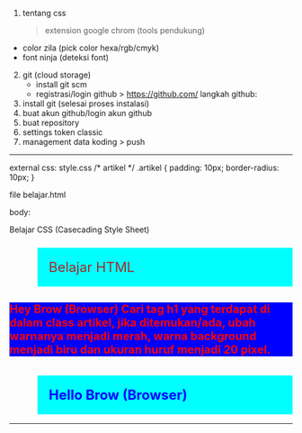 

1. tentang css
	> extension google chrom (tools pendukung)
  - color zila (pick color hexa/rgb/cmyk)
  - font ninja (deteksi font)
2. git (cloud storage)
	- install git scm
	- registrasi/login github > https://github.com/
langkah github:
  1. install git (selesai proses instalasi)
  2. buat akun github/login akun github
  3. buat repository
  4. settings token classic
  5. management data koding > push

----------------
external css: style.css
/* artikel */
.artikel {
  padding: 10px;
  border-radius: 10px;
}

file belajar.html
<!-- internal css -->
<style>
  .warna {
    background-color: aqua !important;
    padding: 20px;
    font-size: larger;
    color: brown;
    margin-left: 50px;
    font-size: 24px;
  }

  h1 {
    background-color: blue;
    color: red;
    font-size: 20px;
  }
</style>

<!-- external -->
<link rel="stylesheet" type="text/css" href="style.css" />


body:
<p id="warna">Belajar CSS (Casecading Style Sheet)</p>
<p class="warna">Belajar HTML</p>
<h1 class="artikel">
  Hey Brow (Browser) Cari tag h1 yang terdapat di dalam class artikel, jika
  ditemukan/ada, ubah warnanya menjadi merah, warna background menjadi biru
  dan ukuran huruf menjadi 20 pixel.
</h1>
<!-- inline css -->
<h1 class="warna" style="background-color: bisque; color: blue">
  Hello Brow (Browser)
</h1>


---------------------------


